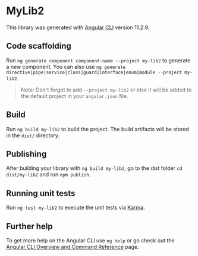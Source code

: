 # MyLib2

This library was generated with [Angular CLI](https://github.com/angular/angular-cli) version 11.2.9.

## Code scaffolding

Run `ng generate component component-name --project my-lib2` to generate a new component. You can also use `ng generate directive|pipe|service|class|guard|interface|enum|module --project my-lib2`.
> Note: Don't forget to add `--project my-lib2` or else it will be added to the default project in your `angular.json` file. 

## Build

Run `ng build my-lib2` to build the project. The build artifacts will be stored in the `dist/` directory.

## Publishing

After building your library with `ng build my-lib2`, go to the dist folder `cd dist/my-lib2` and run `npm publish`.

## Running unit tests

Run `ng test my-lib2` to execute the unit tests via [Karma](https://karma-runner.github.io).

## Further help

To get more help on the Angular CLI use `ng help` or go check out the [Angular CLI Overview and Command Reference](https://angular.io/cli) page.
